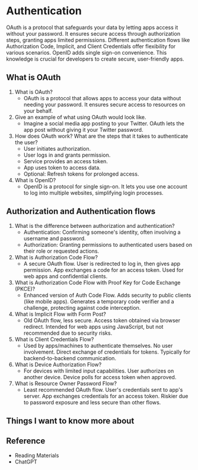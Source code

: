 # Authentication

OAuth is a protocol that safeguards your data by letting apps access it without your password. It ensures secure access through authorization steps, granting apps limited permissions. Different authentication flows like Authorization Code, Implicit, and Client Credentials offer flexibility for various scenarios. OpenID adds single sign-on convenience. This knowledge is crucial for developers to create secure, user-friendly apps.

## What is OAuth

1. What is OAuth?
   - OAuth is a protocol that allows apps to access your data without needing your password. It ensures secure access to resources on your behalf.
2. Give an example of what using OAuth would look like.
   - Imagine a social media app posting to your Twitter. OAuth lets the app post without giving it your Twitter password.
3. How does OAuth work? What are the steps that it takes to authenticate the user?
   - User initiates authorization.
   - User logs in and grants permission.
   - Service provides an access token.
   - App uses token to access data.
   - Optional: Refresh tokens for prolonged access.
4. What is OpenID?
   - OpenID is a protocol for single sign-on. It lets you use one account to log into multiple websites, simplifying login processes.

## Authorization and Authentication flows

1. What is the difference between authorization and authentication?
   - Authentication: Confirming someone's identity, often involving a username and password.
   - Authorization: Granting permissions to authenticated users based on their role or requested actions.
2. What is Authorization Code Flow?
   - A secure OAuth flow. User is redirected to log in, then gives app permission. App exchanges a code for an access token. Used for web apps and confidential clients.
3. What is Authorization Code Flow with Proof Key for Code Exchange (PKCE)?
   - Enhanced version of Auth Code Flow. Adds security to public clients (like mobile apps). Generates a temporary code verifier and a challenge, protecting against code interception.
4. What is Implicit Flow with Form Post?
   - Old OAuth flow, less secure. Access token obtained via browser redirect. Intended for web apps using JavaScript, but not recommended due to security risks.
5. What is Client Credentials Flow?
   - Used by apps/machines to authenticate themselves. No user involvement. Direct exchange of credentials for tokens. Typically for backend-to-backend communication.
6. What is Device Authorization Flow?
   - For devices with limited input capabilities. User authorizes on another device. Device polls for access token when approved.
7. What is Resource Owner Password Flow?
   - Least recommended OAuth flow. User's credentials sent to app's server. App exchanges credentials for an access token. Riskier due to password exposure and less secure than other flows.

## Things I want to know more about

## Reference

- Reading Materials
- ChatGPT